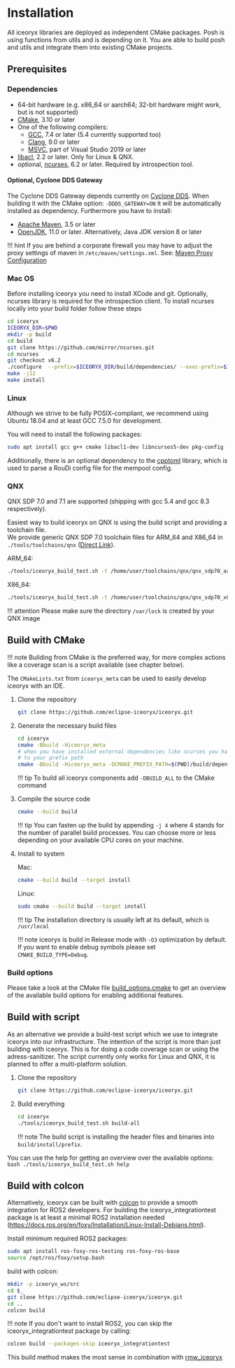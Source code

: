 # Installation
All iceoryx libraries are deployed as independent CMake packages. Posh is using functions from utils and is depending on it. You are able to build posh and utils and integrate them into existing CMake projects.

## Prerequisites

### Dependencies

 - 64-bit hardware (e.g. x86_64 or aarch64; 32-bit hardware might work, but is not supported)
 - [CMake](https://cmake.org), 3.10 or later
 - One of the following compilers:
   - [GCC](https://gcc.gnu.org), 7.4 or later (5.4 currently supported too)
   - [Clang](https://clang.llvm.org), 9.0 or later
   - [MSVC](https://visualstudio.microsoft.com/de/), part of Visual Studio 2019 or later
 - [libacl](http://download.savannah.gnu.org/releases/acl/), 2.2 or later. Only for Linux & QNX.
 - optional, [ncurses](https://invisible-island.net/ncurses/), 6.2 or later. Required by introspection tool.

#### Optional, Cyclone DDS Gateway

The Cyclone DDS Gateway depends currently on [Cyclone DDS](https://github.com/eclipse-cyclonedds/cyclonedds).
When building it with the CMake option: `-DDDS_GATEWAY=ON` it will be automatically installed as dependency.
Furthermore you have to install:

- [Apache Maven](http://maven.apache.org/download.cgi), 3.5 or later
- [OpenJDK](http://jdk.java.net/11/), 11.0 or later. Alternatively, Java JDK version 8 or later

!!! hint
    If you are behind a corporate firewall you may have to adjust the proxy
    settings of maven in `/etc/maven/settings.xml`. See: [Maven Proxy Configuration](https://maven.apache.org/settings.html#proxies)

### Mac OS

Before installing iceoryx you need to install XCode and git. Optionally, ncurses library is required for
the introspection client. To install ncurses locally into your build folder follow these steps

```bash
cd iceoryx
ICEORYX_DIR=$PWD
mkdir -p build
cd build
git clone https://github.com/mirror/ncurses.git
cd ncurses
git checkout v6.2
./configure  --prefix=$ICEORYX_DIR/build/dependencies/ --exec-prefix=$ICEORYX_DIR/build/dependencies/ --with-termlib
make -j12
make install
```

### Linux

Although we strive to be fully POSIX-compliant, we recommend using Ubuntu 18.04 and at least GCC 7.5.0 for development.

You will need to install the following packages:

```bash
sudo apt install gcc g++ cmake libacl1-dev libncurses5-dev pkg-config
```

Additionally, there is an optional dependency to the [cpptoml](https://github.com/skystrife/cpptoml) library, which is used to parse a RouDi config file for the mempool config.

### QNX

QNX SDP 7.0 and 7.1 are supported (shipping with gcc 5.4 and gcc 8.3 respectively).

Easiest way to build iceoryx on QNX is using the build script and providing a toolchain file.<br>
We provide generic QNX SDP 7.0 toolchain files for ARM_64 and X86_64 in `./tools/toolchains/qnx` ([Direct Link](https://github.com/eclipse-iceoryx/iceoryx/tree/master/tools/toolchains/qnx)).

ARM_64: 
```bash
./tools/iceoryx_build_test.sh -t /home/user/toolchains/qnx/qnx_sdp70_aarch64le.cmake
```
X86_64: 
```bash
./tools/iceoryx_build_test.sh -t /home/user/toolchains/qnx/qnx_sdp70_x86_64.cmake
```

!!! attention
    Please make sure the directory `/var/lock` is created by your QNX image

## Build with CMake

!!! note
    Building from CMake is the preferred way, for more complex actions like a coverage scan
    is a script available (see chapter below).

The `CMakeLists.txt` from `iceoryx_meta` can be used to easily develop iceoryx with an IDE.

1. Clone the repository

    ```sh
    git clone https://github.com/eclipse-iceoryx/iceoryx.git
    ```
2. Generate the necessary build files

    ```bash
    cd iceoryx
    cmake -Bbuild -Hiceoryx_meta
    # when you have installed external dependencies like ncurses you have to add them
    # to your prefix path
    cmake -Bbuild -Hiceoryx_meta -DCMAKE_PREFIX_PATH=$(PWD)/build/dependencies/
    ```
    !!! tip
        To build all iceoryx components add `-DBUILD_ALL` to the CMake command

3. Compile the source code
    
    ```bash
    cmake --build build
    ```
    !!! tip
        You can fasten up the build by appending `-j 4` where 4 stands for the number of parallel build processes.
        You can choose more or less depending on your available CPU cores on your machine.

4. Install to system

    Mac:
    ```bash
    cmake --build build --target install
    ```
    Linux:
    ```bash
    sudo cmake --build build --target install
    ```
    !!! tip
        The installation directory is usually left at its default, which is `/usr/local`

    !!! note
        iceoryx is build in Release mode with `-O3` optimization by default. If you want to enable debug symbols please
        set `CMAKE_BUILD_TYPE=Debug`.

### Build options

Please take a look at the CMake file [build_options.cmake](../../../iceoryx_meta/build_options.cmake) to get an overview of the available build options for enabling additional features.

## Build with script

As an alternative we provide a build-test script which we use to integrate iceoryx into our infrastructure.
The intention of the script is more than just building with iceoryx. This is for doing a code coverage scan or using the adress-sanitizer.
The script currently only works for Linux and QNX, it is planned to offer a multi-platform solution.

 1. Clone the repository
    ```bash
    git clone https://github.com/eclipse-iceoryx/iceoryx.git
    ```

 2. Build everything
    ```bash
    cd iceoryx
    ./tools/iceoryx_build_test.sh build-all
    ```
    !!! note
        The build script is installing the header files and binaries into `build/install/prefix`.

You can use the help for getting an overview over the available options:
    ```bash
    ./tools/iceoryx_build_test.sh help
    ```

## Build with colcon

Alternatively, iceoryx can be built with [colcon](https://colcon.readthedocs.io/en/released/user/installation.html#using-debian-packages) to provide a smooth integration for ROS2 developers.
For building the iceoryx_integrationtest package is at least a minimal ROS2 installation needed (https://docs.ros.org/en/foxy/Installation/Linux-Install-Debians.html).

Install minimum required ROS2 packages:
```bash
sudo apt install ros-foxy-ros-testing ros-foxy-ros-base
source /opt/ros/foxy/setup.bash
```

build with colcon:
```bash
mkdir -p iceoryx_ws/src
cd $_
git clone https://github.com/eclipse-iceoryx/iceoryx.git
cd ..
colcon build
```

!!! note 
    If you don't want to install ROS2, you can skip the iceoryx_integrationtest package by calling:
```bash
colcon build --packages-skip iceoryx_integrationtest
```

This build method makes the most sense in combination with [rmw_iceoryx](https://github.com/ros2/rmw_iceoryx.git)
